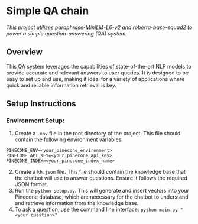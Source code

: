 # Simple QA chain

_This project utilizes paraphrase-MiniLM-L6-v2 and roberta-base-squad2 to power a simple question-answering (QA) system._

## Overview

This QA system leverages the capabilities of state-of-the-art NLP models to provide accurate and relevant answers to user queries. It is designed to be easy to set up and use, making it ideal for a variety of applications where quick and reliable information retrieval is key.

## Setup Instructions

### Environment Setup:

1. Create a `.env` file in the root directory of the project. This file should contain the following environment variables:

```
PINECONE_ENV=<your_pinecone_environment>
PINECONE_API_KEY=<your_pinecone_api_key>
PINECONE_INDEX=<your_pinecone_index_name>
```

2. Create a `kb.json` file. This file should contain the knowledge base that the chatbot will use to answer questions. Ensure it follows the required JSON format.
3. Run the `python setup.py`. This will generate and insert vectors into your Pinecone database, which are necessary for the chatbot to understand and retrieve information from the knowledge base.
4. To ask a question, use the command line interface:
   `python main.py "<your question>"`
